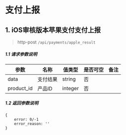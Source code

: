 # 支付上报

## 1. iOS审核版本苹果支付支付上报

> http-post ```/api/payments/apple_result```
 
##### 1.1 请求参数说明
|参数|名称|值类型|是否可空|备注|
|---|---|---|---|---|
|data|支付结果|string|否||
|product_id|产品ID|integer|否|||

##### 1.2 返回参数说明
```
{
    error: 0/-1 
    error_reason: ''
}
```